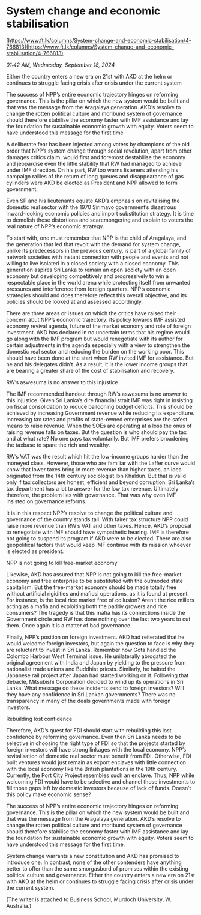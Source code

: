 # System change and economic stabilisation

[https://www.ft.lk/columns/System-change-and-economic-stabilisation/4-766813](https://www.ft.lk/columns/System-change-and-economic-stabilisation/4-766813)

*01:42 AM, Wednesday, September 18, 2024*

Either the country enters a new era on 21st with AKD at the helm or continues to struggle facing crisis after crisis under the current system

The success of NPP’s entire economic trajectory hinges on reforming governance. This is the pillar on which the new system would be built and that was the message from the Aragalaya generation. AKD’s resolve to change the rotten political culture and moribund system of governance should therefore stabilise the economy faster with IMF assistance and lay the foundation for sustainable economic growth with equity. Voters seem to have understood this message for the first time

A deliberate fear has been injected among voters by champions of the old order that NPP’s system change through social revolution, apart from other damages critics claim, would first and foremost destabilise the economy and jeopardise even the little stability that RW had managed to achieve under IMF direction. On his part, RW too warns listeners attending his campaign rallies of the return of long queues and disappearance of gas cylinders were AKD be elected as President and NPP allowed to form government.

Even SP and his lieutenants equate AKD’s emphasis on revitalising the domestic real sector with the 1970 Sirimavo government’s disastrous inward-looking economic policies and import substitution strategy. It is time to demolish these distortions and scaremongering and explain to voters the real nature of NPP’s economic strategy.

To start with, one must remember that NPP is the child of Aragalaya, and the generation that led that revolt with the demand for system change, unlike its predecessors in the previous century, is part of a global family of network societies with instant connection with people and events and not willing to live isolated in a closed society with a closed economy. This generation aspires Sri Lanka to remain an open society with an open economy but developing competitively and progressively to win a respectable place in the world arena while protecting itself from unwanted pressures and interference from foreign quarters. NPP’s economic strategies should and does therefore reflect this overall objective, and its policies should be looked at and assessed accordingly.

There are three areas or issues on which the critics have raised their concern abut NPP’s economic trajectory: its policy towards IMF assisted economy revival agenda, future of the market economy and role of foreign investment. AKD has declared in no uncertain terms that his regime would go along with the IMF program but would renegotiate with its author for certain adjustments in the agenda especially with a view to strengthen the domestic real sector and reducing the burden on the working poor. This should have been done at the start when RW invited IMF for assistance. But he and his delegates didn’t. As a result, it is the lower income groups that are bearing a greater share of the cost of stabilisation and recovery.

RW’s aswesuma is no answer to this injustice

The IMF recommended handout through RW’s aswesuma is no answer to this injustice. Given Sri Lanka’s dire financial strait IMF was right in insisting on fiscal consolidation to reduce ballooning budget deficits. This should be achieved by increasing Government revenue while reducing its expenditure. Increasing tax rates and profits of state-owned enterprises are the safest means to raise revenue. When the SOEs are operating at a loss the onus of raising revenue falls on taxes. But the question is who should pay the tax and at what rate? No one pays tax voluntarily. But IMF prefers broadening the taxbase to spare the rich and wealthy.

RW’s VAT was the result which hit the low-income groups harder than the moneyed class. However, those who are familiar with the Laffer curve would know that lower taxes bring in more revenue than higher taxes, an idea originated from the 14th century sociologist Ibn Khaldun. But that is valid only if tax collectors are honest, efficient and beyond corruption. Sri Lanka’s tax department has a lot to answer for the low tax revenue. Ultimately therefore, the problem lies with governance. That was why even IMF insisted on governance reforms.

It is in this respect NPP’s resolve to change the political culture and governance of the country stands tall. With fairer tax structure NPP could raise more revenue than RW’s VAT and other taxes. Hence, AKD’s proposal to renegotiate with IMF should have sympathetic hearing. IMF is therefore not going to suspend its program if AKD were to be elected. There are also geopolitical factors that would keep IMF continue with its mission whoever is elected as president.

NPP is not going to kill free-market economy

Likewise, AKD has assured that NPP is not going to kill the free-market economy and free enterprise to be substituted with the outmoded state capitalism. But the free-market economy should be made totally free without artificial rigidities and mafiosi operations, as it is found at present. For instance, is the local rice market free of collusion? Aren’t the rice millers acting as a mafia and exploiting both the paddy growers and rice consumers? The tragedy is that this mafia has its connections inside the Government circle and RW has done nothing over the last two years to cut them. Once again it is a matter of bad governance.

Finally, NPP’s position on foreign investment. AKD had reiterated that he would welcome foreign investors, but again the question to face is why they are reluctant to invest in Sri Lanka. Remember how Gota handled the Colombo Harbour West Terminal issue. He unilaterally abrogated the original agreement with India and Japan by yielding to the pressure from nationalist trade unions and Buddhist priests. Similarly, he halted the Japanese rail project after Japan had started working on it. Following that debacle, Mitsubishi Corporation decided to wind up its operations in Sri Lanka. What message do these incidents send to foreign investors? Will they have any confidence in Sri Lankan governments? There was no transparency in many of the deals governments made with foreign investors.

Rebuilding lost confidence

Therefore, AKD’s quest for FDI should start with rebuilding this lost confidence by reforming governance. Even then Sri Lanka needs to be selective in choosing the right type of FDI so that the projects started by foreign investors will have strong linkages with the local economy. NPP’s revitalisation of domestic real sector must benefit from FDI. Otherwise, FDI built ventures would just remain as export enclaves with little connection with the local economy like the British plantations in the 19th century. Currently, the Port City Project resembles such an enclave. Thus, NPP while welcoming FDI would have to be selective and channel those investments to fill those gaps left by domestic investors because of lack of funds. Doesn’t this policy make economic sense?

The success of NPP’s entire economic trajectory hinges on reforming governance. This is the pillar on which the new system would be built and that was the message from the Aragalaya generation. AKD’s resolve to change the rotten political culture and moribund system of governance should therefore stabilise the economy faster with IMF assistance and lay the foundation for sustainable economic growth with equity. Voters seem to have understood this message for the first time.

System change warrants a new constitution and AKD has promised to introduce one. In contrast, none of the other contenders have anything better to offer than the same smorgasbord of promises within the existing political culture and governance. Either the country enters a new era on 21st with AKD at the helm or continues to struggle facing crisis after crisis under the current system.

(The writer is attached to Business School, Murdoch University, W. Australia.)

